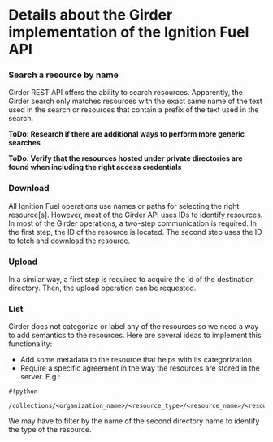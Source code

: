 # Details about the Girder implementation of the Ignition Fuel API

### Search a resource by name

Girder REST API offers the ability to search resources. Apparently, the Girder search only matches resources with the exact same name of the text used in the search or resources that contain a prefix of the text used in the search.

**ToDo: Research if there are additional ways to perform more generic searches**

**ToDo: Verify that the resources hosted under private directories are found when including the right access credentials**

### Download

All Ignition Fuel operations use names or paths for selecting the right resource[s]. However, most of the Girder API uses IDs to identify resources. In most of the Girder operations, a two-step communication is required. In the first step, the ID of the resource is located. The second step uses the ID to fetch and download the resource.

### Upload

In a similar way, a first step is required to acquire the Id of the destination directory. Then, the upload operation can be requested.

### List

Girder does not categorize or label any of the resources so we need a way to add semantics to the resources. Here are several ideas to implement this functionality:

* Add some metadata to the resource that helps with its categorization.
* Require a specific agreement in the way the resources are stored in the server. E.g.: 


```
#!python

/collections/<organization_name>/<resource_type>/<resource_name>/<resource_content>
```

We may have to filter by the name of the second directory name to identify the type of the resource.